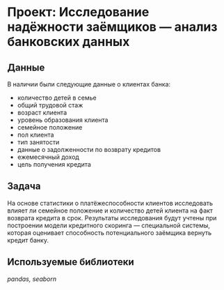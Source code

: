 # Проект: Исследование надёжности заёмщиков — анализ банковских данных

## Данные

В наличии были следующие данные о клиентах банка:
- количество детей в семье
- общий трудовой стаж
- возраст клиента 
- уровень образования клиента 
- семейное положение
- пол клиента 
- тип занятости 
- данные о задолженности по возврату кредитов 
- ежемесячный доход 
- цель получения кредита

## Задача

На основе статистики о платёжеспособности клиентов исследовать влияет ли семейное положение и количество детей клиента на факт возврата кредита в срок. Результаты исследования будут учтены при построении модели кредитного скоринга — специальной системы, которая оценивает способность потенциального заёмщика вернуть кредит банку.

## Используемые библиотеки
*pandas, seaborn*










